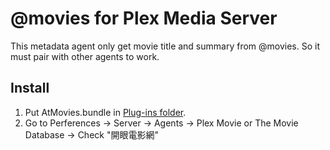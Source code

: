 # @movies for Plex Media Server

This metadata agent only get movie title and summary from @movies. So it must pair with other agents to work.

## Install

1. Put AtMovies.bundle in [Plug-ins folder](https://support.plex.tv/articles/201106098-how-do-i-find-the-plug-ins-folder/). 
2. Go to Perferences -> Server -> Agents -> Plex Movie or The Movie Database -> Check "開眼電影網"
